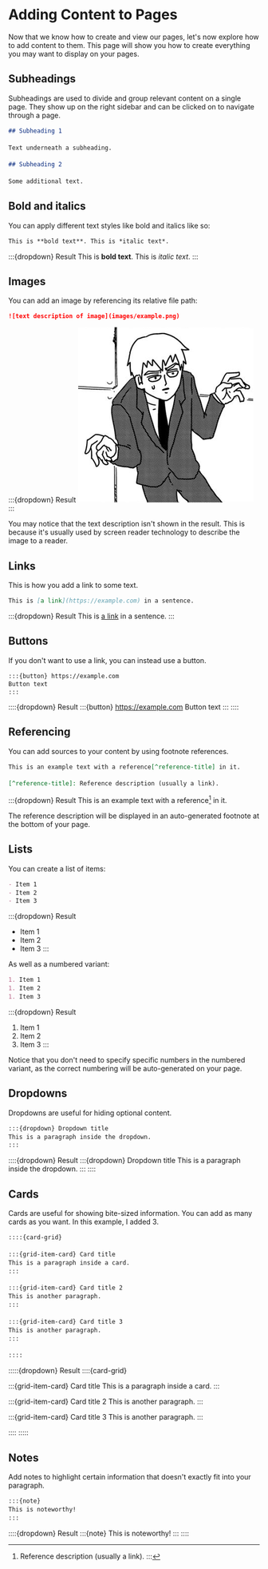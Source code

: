 # Adding Content to Pages

Now that we know how to create and view our pages, let's now explore how to add content to them. This page will show you how to create everything you may want to display on your pages.

## Subheadings

Subheadings are used to divide and group relevant content on a single page. They show up on the right sidebar and can be clicked on to navigate through a page.

```md
## Subheading 1

Text underneath a subheading.

## Subheading 2

Some additional text.
```

## Bold and italics

You can apply different text styles like bold and italics like so:

```md
This is **bold text**. This is *italic text*.
```

:::{dropdown} Result
This is **bold text**. This is *italic text*.
:::

## Images

You can add an image by referencing its relative file path:

```md
![text description of image](images/example.png)
```

:::{dropdown} Result
![text description of image](images/example.png)
:::

You may notice that the text description isn't shown in the result. This is because it's usually used by screen reader technology to describe the image to a reader.

## Links

This is how you add a link to some text.

```md
This is [a link](https://example.com) in a sentence.
```

:::{dropdown} Result
This is [a link](https://example.com) in a sentence.
:::

## Buttons

If you don't want to use a link, you can instead use a button.

```
:::{button} https://example.com
Button text
:::
```

::::{dropdown} Result
:::{button} https://example.com
Button text
:::
::::

## Referencing

You can add sources to your content by using footnote references.

```md
This is an example text with a reference[^reference-title] in it.

[^reference-title]: Reference description (usually a link).
```

:::{dropdown} Result
This is an example text with a reference[^reference-title] in it.

[^reference-title]: Reference description (usually a link).
:::

The reference description will be displayed in an auto-generated footnote at the bottom of your page.

## Lists

You can create a list of items:

```md
- Item 1
- Item 2
- Item 3
```

:::{dropdown} Result
- Item 1
- Item 2
- Item 3
:::

As well as a numbered variant:

```md
1. Item 1
1. Item 2
1. Item 3
```

:::{dropdown} Result
1. Item 1
1. Item 2
1. Item 3
:::

Notice that you don't need to specify specific numbers in the numbered variant, as the correct numbering will be auto-generated on your page.

## Dropdowns

Dropdowns are useful for hiding optional content.

```md
:::{dropdown} Dropdown title
This is a paragraph inside the dropdown.
:::
```

::::{dropdown} Result
:::{dropdown} Dropdown title
This is a paragraph inside the dropdown.
:::
::::

## Cards

Cards are useful for showing bite-sized information. You can add as many cards as you want. In this example, I added 3.

```md
::::{card-grid}

:::{grid-item-card} Card title
This is a paragraph inside a card.
:::

:::{grid-item-card} Card title 2
This is another paragraph.
:::

:::{grid-item-card} Card title 3
This is another paragraph.
:::

::::
```

:::::{dropdown} Result
::::{card-grid}

:::{grid-item-card} Card title
This is a paragraph inside a card.
:::

:::{grid-item-card} Card title 2
This is another paragraph.
:::

:::{grid-item-card} Card title 3
This is another paragraph.
:::

::::
:::::

## Notes

Add notes to highlight certain information that doesn't exactly fit into your paragraph.

```md
:::{note}
This is noteworthy!
:::
```

::::{dropdown} Result
:::{note}
This is noteworthy!
:::
::::
